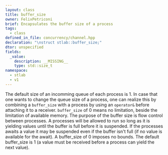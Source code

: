 ```yaml
---
layout: class
title: buffer_size
owner: FelixPetriconi
brief: Encapsulates the buffer size of a process
tags:
  - class
defined_in_file: concurrency/channel.hpp
declaration: "\nstruct stlab::buffer_size;"
dtor: unspecified
fields:
  _value:
    description: __MISSING__
    type: std::size_t
namespace:
  - stlab
  - v1
---
```


The default size of an incomming queue of each process is 1. In case that one wants to change the queue size of a process, one can realize this by combining a `buffer_size` with a process by using an `operator&` before attaching it to a receiver. `buffer_size` of 0 means no limitation, beside the limitation of available memory. The purpose of the buffer size is flow control between processes. A processes will be allowed to run so long as it is yielding values until the buffer is full before it is suspended. If the processes awaits a value it may be suspended even if the buffer isn't full (if no value is available for the await). A buffer_size of 0 imposes no bounds. The default buffer_size is 1 (a value must be received before a process can yield the next value).
